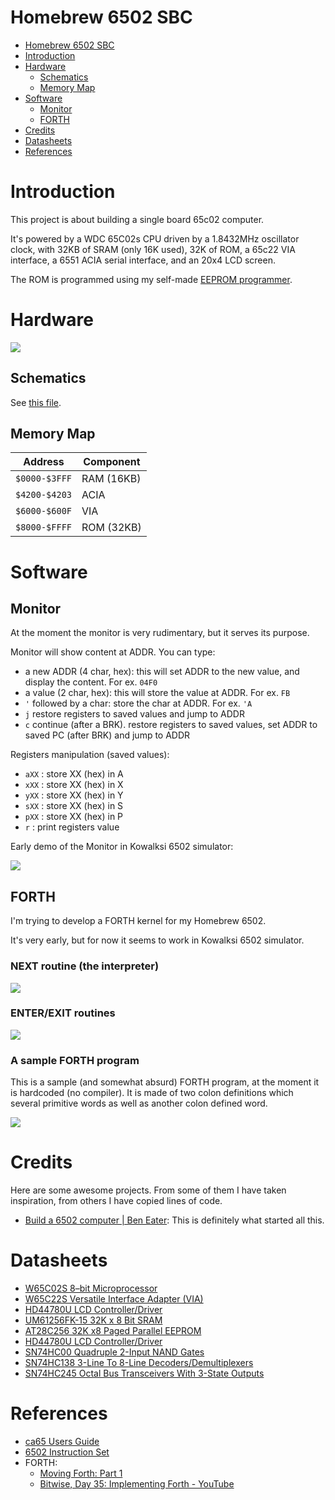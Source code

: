 # Homebrew 6502 SBC

- [Homebrew 6502 SBC](#homebrew-6502-sbc)
- [Introduction](#introduction)
- [Hardware](#hardware)
  - [Schematics](#schematics)
  - [Memory Map](#memory-map)
- [Software](#software)
  - [Monitor](#monitor)
  - [FORTH](#forth)
- [Credits](#credits)
- [Datasheets](#datasheets)
- [References](#references)

# Introduction

This project is about building a single board 65c02 computer.

It's powered by a WDC 65C02s CPU driven by a 1.8432MHz oscillator clock, with 32KB of SRAM (only 16K used), 32K of ROM, a 65c22 VIA interface, a 6551 ACIA serial interface, and an 20x4 LCD screen.

The ROM is programmed using my self-made [EEPROM programmer](programmer/README.md).

# Hardware

![](sbc/imgs/IMG_20210507_202922_616.jpg)

## Schematics

See [this file](sbc/schematics/6502.pdf).

## Memory Map

| Address       | Component  |
| ------------- | ---------- |
| `$0000-$3FFF` | RAM (16KB) |
| `$4200-$4203` | ACIA       |
| `$6000-$600F` | VIA        |
| `$8000-$FFFF` | ROM (32KB) |

# Software

## Monitor

At the moment the monitor is very rudimentary, but it serves its purpose.

Monitor will show content at ADDR. You can type:
- a new ADDR (4 char, hex): this will set ADDR to the new value, and display the content. For ex. `04F0`
- a value (2 char, hex): this will store the value at ADDR. For ex. `FB`
- `'` followed by a char: store the char at ADDR. For ex. `'A`
- `j` restore registers to saved values and jump to ADDR
- `c` continue (after a BRK). restore registers to saved values, set ADDR to saved PC (after BRK) and jump to ADDR

Registers manipulation (saved values):
- `aXX` : store XX (hex) in A
- `xXX` : store XX (hex) in X
- `yXX` : store XX (hex) in Y
- `sXX` : store XX (hex) in S
- `pXX` : store XX (hex) in P
- `r`   : print registers value

Early demo of the Monitor in Kowalksi 6502 simulator:

![](monitor/imgs/monitor.gif)

## FORTH

I'm trying to develop a FORTH kernel for my Homebrew 6502.

It's very early, but for now it seems to work in Kowalksi 6502 simulator.

### NEXT routine (the interpreter)

![](forth/imgs/NEXT.png)

### ENTER/EXIT routines

![](forth/imgs/DOCOL-DOSEMI.png)

### A sample FORTH program

This is a sample (and somewhat absurd) FORTH program, at the moment it is hardcoded (no compiler). It is made of two colon definitions which several primitive words as well as another colon defined word.

![](forth/imgs/PROG.png)

# Credits

Here are some awesome projects. From some of them I have taken inspiration, from others I have copied lines of code.

- [Build a 6502 computer | Ben Eater](https://eater.net/6502): This is definitely what started all this.

# Datasheets

- [W65C02S 8–bit Microprocessor](datasheets/w65c02s.pdf)
- [W65C22S Versatile Interface Adapter (VIA)](datasheets/wdc_W65C22S_datasheet_mar_2004.pdf)
- [HD44780U LCD Controller/Driver](datasheets/HD44780.pdf)
- [UM61256FK-15 32K x 8 Bit SRAM](datasheets/UM61256FK-15_SRAM.pdf)
- [AT28C256 32K x8 Paged Parallel EEPROM](datasheets/AT28C256.pdf)
- [HD44780U LCD Controller/Driver](datasheets/HD44780.pdf)
- [SN74HC00 Quadruple 2-Input NAND Gates](datasheets/SN74HC00.pdf)
- [SN74HC138 3-Line To 8-Line Decoders/Demultiplexers](datasheets/SN74HC138.pdf)
- [SN74HC245 Octal Bus Transceivers With 3-State Outputs](datasheets/SN74HC245.pdf)

# References

- [ca65 Users Guide](https://cc65.github.io/doc/ca65.html)
- [6502 Instruction Set](https://www.masswerk.at/6502/6502_instruction_set.html)
- FORTH:
  - [Moving Forth: Part 1](https://www.bradrodriguez.com/papers/moving1.htm)
  - [Bitwise, Day 35: Implementing Forth - YouTube](https://www.youtube.com/watch?v=rlayTh3sjiw)